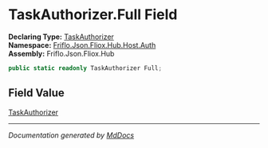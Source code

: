 ﻿<!--  
  <auto-generated>   
    The contents of this file were generated by a tool.  
    Changes to this file may be list if the file is regenerated  
  </auto-generated>   
-->

# TaskAuthorizer.Full Field

**Declaring Type:** [TaskAuthorizer](../index.md)  
**Namespace:** [Friflo.Json.Fliox.Hub.Host.Auth](../../index.md)  
**Assembly:** Friflo.Json.Fliox.Hub

```csharp
public static readonly TaskAuthorizer Full;
```

## Field Value

[TaskAuthorizer](../index.md)

___

*Documentation generated by [MdDocs](https://github.com/ap0llo/mddocs)*
